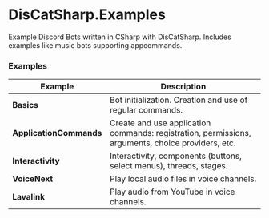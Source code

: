 # DisCatSharp.Examples
Example Discord Bots written in CSharp with DisCatSharp. Includes examples like music bots supporting appcommands.

### Examples
| **Example**             | **Description**                                                                                   |
|-------------------------|---------------------------------------------------------------------------------------------------|
| **Basics**              | Bot initialization. Creation and use of regular commands.                                         |
| **ApplicationCommands** | Create and use application commands: registration, permissions, arguments, choice providers, etc. |
| **Interactivity**       | Interactivity, components (buttons, select menus), threads, stages.                               |
| **VoiceNext**           | Play local audio files in voice channels.                                                         |
| **Lavalink**            | Play audio from YouTube in voice channels.                                                        |